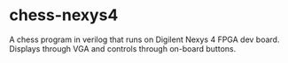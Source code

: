 # chess-nexys4
A chess program in verilog that runs on Digilent Nexys 4 FPGA dev board. Displays through VGA and controls through on-board buttons.
